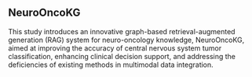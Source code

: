 NeuroOncoKG
---
This study introduces an innovative graph-based retrieval-augmented generation (RAG) system for neuro-oncology knowledge, 
NeuroOncoKG, aimed at improving the accuracy of central nervous system tumor classification, enhancing clinical decision 
support, and addressing the deficiencies of existing methods in multimodal data integration.

